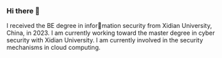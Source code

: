 ### Hi there 👋
I received the BE degree in information security from Xidian University, China, in 2023. I am currently working toward the master degree in cyber security with Xidian University. I am currently involved in the security mechanisms in cloud computing.
<!--
**Handontsmoke/Handontsmoke** is a ✨ _special_ ✨ repository because its `README.md` (this file) appears on your GitHub profile.

Here are some ideas to get you started:

- 🔭 I’m currently working on ...
- 🌱 I’m currently learning ...
- 👯 I’m looking to collaborate on ...
- 🤔 I’m looking for help with ...
- 💬 Ask me about ...
- 📫 How to reach me: ...
- 😄 Pronouns: ...
- ⚡ Fun fact: ...
-->

